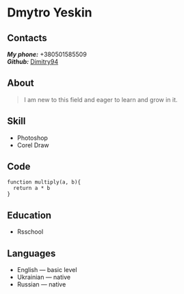 # Dmytro Yeskin  

## Contacts  

***My phone:*** +380501585509  
***Github:*** [Dimitry94](https://github.com/Dimitry94)   

## About
> I am new to this field and eager to learn and grow in it.

## Skill
* Photoshop
* Corel Draw

## Code
```
function multiply(a, b){
  return a * b
} 
```

## Education 

* Rsschool

## Languages

* English — basic level
* Ukrainian — native
* Russian — native
